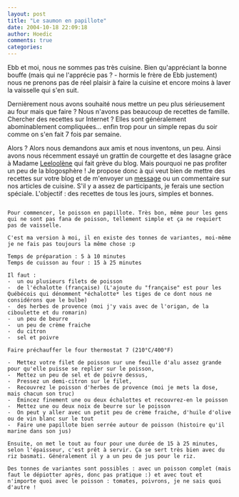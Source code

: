 ```yaml
---
layout: post
title: "Le saumon en papillote"
date: 2004-10-18 22:09:18
author: Hoedic
comments: true
categories: 
---
```



Ebb et moi, nous ne sommes pas très cuisine. Bien qu'appréciant la bonne bouffe (mais qui ne l'apprécie pas ? - hormis le frère de Ebb justement) nous ne prenons pas de réel plaisir à faire la cuisine et encore moins à laver la vaisselle qui s'en suit.

Dernièrement nous avons souhaité nous mettre un peu plus sérieusement au four mais que faire ? Nous n'avons pas beaucoup de recettes de famille. Chercher des recettes sur Internet ? Elles sont généralement abominablement compliquées... enfin trop pour un simple repas du soir comme on s'en fait 7 fois par semaine.

Alors ? Alors nous demandons aux amis et nous inventons, un peu. Ainsi avons nous récemment essayé un grattin de courgette et des lasagne gràce à Madame [Leeloolène](http://leeloolene.free.fr/) qui fait grève du blog. Mais pourquoi ne pas profiter un peu de la blogosphère ! Je propose donc à qui veut bien de mettre des recettes sur votre blog et de m'envoyer un [message](../contact.html) ou un commentaire sur nos articles de cuisine. S'il y a assez de participants, je ferais une section spéciale. L'objectif : des recettes de tous les jours, simples et bonnes.

~~~~

Pour commencer, le poisson en papillote. Très bon, même pour les gens qui ne sont pas fana de poisson, tellement simple et ça ne requiert pas de vaisselle.

C'est ma version à moi, il en existe des tonnes de variantes, moi-même je ne fais pas toujours la même chose :p

Temps de préparation : 5 à 10 minutes
Temps de cuisson au four : 15 à 25 minutes

Il faut :
-  un ou plusieurs filets de poisson
-  de l'échalotte (française) (L'ajoute du "française" est pour les Québécois qui dénomment *échalotte* les tiges de ce dont nous ne considérons que le bulbe)
-  des herbes de provence (moi j'y vais avec de l'origan, de la ciboulette et du romarin)
-  un peu de beurre
-  un peu de crème fraiche
-  du citron
-  sel et poivre

Faire préchauffer le four thermostat 7 (210°C/400°F)

-  Mettez votre filet de poisson sur une feuille d'alu assez grande pour qu'elle puisse se replier sur le poisson,
-  Mettez un peu de sel et de poivre dessus,
-  Pressez un demi-citron sur le filet,
-  Recouvrez le poisson d'herbes de provence (moi je mets la dose, mais chacun son truc)
-  Émincez finement une ou deux échalottes et recouvrez-en le poisson
-  Mettez une ou deux noix de beurre sur le poisson
-  On peut y aller avec un petit peu de crème fraiche, d'huile d'olive ou de vin blanc sur le tout
-  Faire une papillote bien serrée autour de poisson (histoire qu'il marine dans son jus)

Ensuite, on met le tout au four pour une durée de 15 à 25 minutes, selon l'épaisseur, c'est prêt à servir. Ça se sert très bien avec du riz basmati. Généralement il y a un peu de jus pour le riz.

Des tonnes de variantes sont possibles : avec un poisson complet (mais faut le dépiotter après, donc pas pratique :) et avec tout et n'importe quoi avec le poisson : tomates, poivrons, je ne sais quoi d'autre !